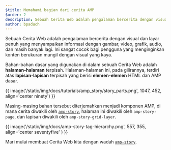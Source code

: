 ```yaml
---
$title: Memahami bagian dari cerita AMP
$order: 2
description: Sebuah Cerita Web adalah pengalaman bercerita dengan visual dan layar penuh yang menyampaikan informasi dengan gambar, video, grafik, audio, dan masih banyak lagi. Ini sangat cocok bagi pengguna ....
author: bpaduch
---
```


Sebuah Cerita Web adalah pengalaman bercerita dengan visual dan layar penuh yang menyampaikan informasi dengan gambar, video, grafik, audio, dan masih banyak lagi. Ini sangat cocok bagi pengguna yang menginginkan konten berukuran mungil dengan visual yang kaya.

Bahan-bahan dasar yang digunakan di dalam sebuah Cerita Web adalah **halaman-halaman** terpisah. Halaman-halaman ini, pada gilirannya, terdiri atas **lapisan-lapisan** terpisah yang berisi **elemen-elemen** HTML dan AMP dasar.

{{ image('/static/img/docs/tutorials/amp_story/story_parts.png', 1047, 452, align='center ninety') }}

Masing-masing bahan tersebut diterjemahkan menjadi komponen AMP, di mana cerita diwakili oleh [`amp-story`](../../../../documentation/components/reference/amp-story.md), halaman ini diwakili oleh `amp-story-page`, dan lapisan diwakili oleh `amp-story-grid-layer`.

{{ image('/static/img/docs/amp-story-tag-hierarchy.png', 557, 355, align='center seventyfive' ) }}

Mari mulai membuat Cerita Web kita dengan wadah [`amp-story`](../../../../documentation/components/reference/amp-story.md).
